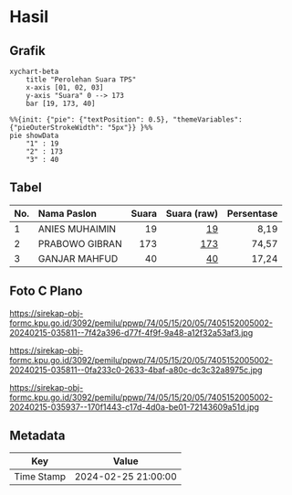 # Hasil

## Grafik

```mermaid
xychart-beta
    title "Perolehan Suara TPS"
    x-axis [01, 02, 03]
    y-axis "Suara" 0 --> 173
    bar [19, 173, 40]
```

```mermaid
%%{init: {"pie": {"textPosition": 0.5}, "themeVariables": {"pieOuterStrokeWidth": "5px"}} }%%
pie showData
    "1" : 19
    "2" : 173
    "3" : 40
```

## Tabel

| No. | Nama Paslon    | Suara | Suara (raw) | Persentase |
|:--- |:-------------- | -----:| -----------:| ----------:|
| 1   | ANIES MUHAIMIN | 19    | [19][p-1]   | 8,19       |
| 2   | PRABOWO GIBRAN | 173   | [173][p-2]  | 74,57      |
| 3   | GANJAR MAHFUD  | 40    | [40][p-3]   | 17,24      |


[p-1]: https://github.com/gigit-pemilu/pemilu-2024-74-sulawesi-tenggara/blob/main/pilpres/hitung-suara/sub/74-sulawesi-tenggara/sub/05-konawe-selatan/sub/15-mowila/sub/2005-mulyasari/sub/002-tps/sub/paslon-1.txt
[p-2]: https://github.com/gigit-pemilu/pemilu-2024-74-sulawesi-tenggara/blob/main/pilpres/hitung-suara/sub/74-sulawesi-tenggara/sub/05-konawe-selatan/sub/15-mowila/sub/2005-mulyasari/sub/002-tps/sub/paslon-2.txt
[p-3]: https://github.com/gigit-pemilu/pemilu-2024-74-sulawesi-tenggara/blob/main/pilpres/hitung-suara/sub/74-sulawesi-tenggara/sub/05-konawe-selatan/sub/15-mowila/sub/2005-mulyasari/sub/002-tps/sub/paslon-3.txt

## Foto C Plano

https://sirekap-obj-formc.kpu.go.id/3092/pemilu/ppwp/74/05/15/20/05/7405152005002-20240215-035811--7f42a396-d77f-4f9f-9a48-a12f32a53af3.jpg

https://sirekap-obj-formc.kpu.go.id/3092/pemilu/ppwp/74/05/15/20/05/7405152005002-20240215-035811--0fa233c0-2633-4baf-a80c-dc3c32a8975c.jpg

https://sirekap-obj-formc.kpu.go.id/3092/pemilu/ppwp/74/05/15/20/05/7405152005002-20240215-035937--170f1443-c17d-4d0a-be01-72143609a51d.jpg


## Metadata

| Key        | Value               |
| ---------- | ------------------- |
| Time Stamp | 2024-02-25 21:00:00 |



